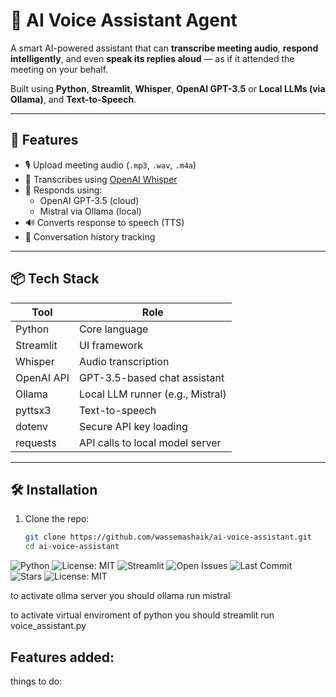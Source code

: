 # 🧠 AI Voice Assistant Agent

A smart AI-powered assistant that can **transcribe meeting audio**, **respond intelligently**, and even **speak its replies aloud** — as if it attended the meeting on your behalf.

Built using **Python**, **Streamlit**, **Whisper**, **OpenAI GPT-3.5** or **Local LLMs (via Ollama)**, and **Text-to-Speech**.

---

## 🚀 Features

- 🎙️ Upload meeting audio (`.mp3`, `.wav`, `.m4a`)
- 🧠 Transcribes using [OpenAI Whisper](https://github.com/openai/whisper)
- 🤖 Responds using:
  - OpenAI GPT-3.5 (cloud)
  - Mistral via Ollama (local)
- 🔊 Converts response to speech (TTS)
- 💬 Conversation history tracking

---

## 📦 Tech Stack

| Tool        | Role                                |
|-------------|-------------------------------------|
| Python      | Core language                       |
| Streamlit   | UI framework                        |
| Whisper     | Audio transcription                 |
| OpenAI API  | GPT-3.5-based chat assistant        |
| Ollama      | Local LLM runner (e.g., Mistral)    |
| pyttsx3     | Text-to-speech                      |
| dotenv      | Secure API key loading              |
| requests    | API calls to local model server     |

---

## 🛠️ Installation

1. Clone the repo:
   ```bash
   git clone https://github.com/wassemashaik/ai-voice-assistant.git
   cd ai-voice-assistant


![Python](https://img.shields.io/badge/Python-3.10+-blue)
![License: MIT](https://img.shields.io/badge/License-MIT-green.svg)
![Streamlit](https://img.shields.io/badge/Made%20with-Streamlit-orange?logo=streamlit)
![Open Issues](https://img.shields.io/github/issues/wassemashaik/ai-voice-assistant)
![Last Commit](https://img.shields.io/github/last-commit/wassemashaik/ai-voice-assistant)
![Stars](https://img.shields.io/github/stars/wassemashaik/ai-voice-assistant?style=social)
![License: MIT](https://img.shields.io/badge/License-MIT-green.svg)


to activate ollma server you should ollama run mistral

to activate virtual enviroment of python you should streamlit run voice_assistant.py

Features added:
- 

things to do: